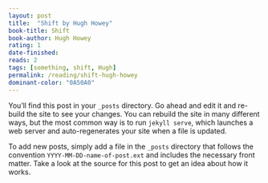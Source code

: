 ```yaml
---
layout: post
title:  "Shift by Hugh Howey"
book-title: Shift
book-author: Hugh Howey
rating: 1
date-finished: 
reads: 2
tags: [something, shift, Hugh]
permalink: /reading/shift-hugh-howey
dominant-color: "0A50A0"
---
```

You’ll find this post in your `_posts` directory. Go ahead and edit it and re-build the site to see your changes. You can rebuild the site in many different ways, but the most common way is to run `jekyll serve`, which launches a web server and auto-regenerates your site when a file is updated.

To add new posts, simply add a file in the `_posts` directory that follows the convention `YYYY-MM-DD-name-of-post.ext` and includes the necessary front matter. Take a look at the source for this post to get an idea about how it works.